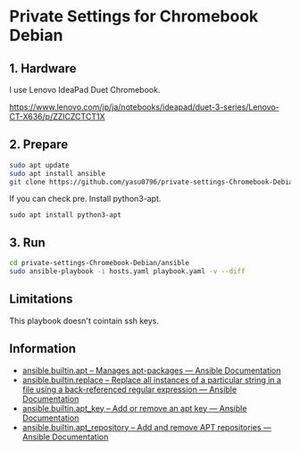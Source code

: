 # Private Settings for Chromebook Debian

## 1. Hardware

I use Lenovo IdeaPad Duet Chromebook.

https://www.lenovo.com/jp/ja/notebooks/ideapad/duet-3-series/Lenovo-CT-X636/p/ZZICZCTCT1X

## 2. Prepare

```bash
sudo apt update
sudo apt install ansible
git clone https://github.com/yasu0796/private-settings-Chromebook-Debian.git
```

If you can check pre. Install python3-apt.

```
sudo apt install python3-apt
```

## 3. Run

```bash
cd private-settings-Chromebook-Debian/ansible
sudo ansible-playbook -i hosts.yaml playbook.yaml -v --diff
```

## Limitations

This playbook doesn't cointain ssh keys.


## Information

- [ansible.builtin.apt – Manages apt-packages — Ansible Documentation](https://docs.ansible.com/ansible/latest/collections/ansible/builtin/apt_module.html)
- [ansible.builtin.replace – Replace all instances of a particular string in a file using a back-referenced regular expression — Ansible Documentation](https://docs.ansible.com/ansible/latest/collections/ansible/builtin/replace_module.html)
- [ansible.builtin.apt_key – Add or remove an apt key — Ansible Documentation](https://docs.ansible.com/ansible/latest/collections/ansible/builtin/apt_key_module.html)
- [ansible.builtin.apt_repository – Add and remove APT repositories — Ansible Documentation](https://docs.ansible.com/ansible/latest/collections/ansible/builtin/apt_repository_module.html#ansible-collections-ansible-builtin-apt-repository-module)
